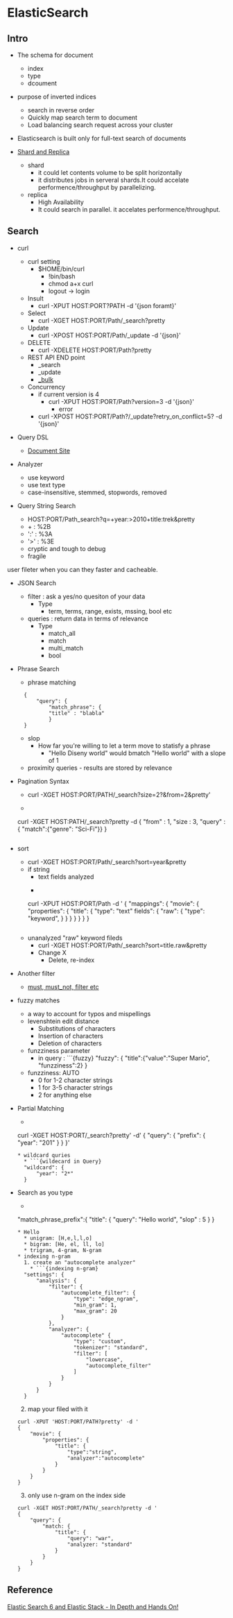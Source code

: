# ElasticSearch

## Intro
* The schema for document
  * index
  * type
  * dcoument

* purpose of inverted indices 
  * search in reverse order
  * Quickly map search term to document
  * Load balancing search request across your cluster

* Elasticsearch is built only for full-text search of documents

* [Shard and Replica](http://guruble.com/elasticsearch-2-shard-replica/)
  * shard
    * it could let contents volume to be split horizontally
	* it distributes jobs in serveral shards.It could accelate performence/throughput by parallelizing.
  * replica
    * High Availability
	* It could search in parallel. it accelates performence/throughput.

## Search
* curl
  * curl setting
    * $HOME/bin/curl
	  * !bin/bash
	  * chmod a+x curl
	  * logout -> login
  * Insult
    * curl -XPUT HOST:PORT?PATH -d '{json foramt}'
  * Select
    * curl -XGET HOST:PORT/Path/\_search?pretty
  * Update
    * curl -XPOST HOST:PORT/Path/\_update -d '{json}'
  * DELETE 
    * curl -XDELETE HOST:PORT/Path?pretty
  * REST API END point 
    * \_search
    * \_update
	* [\_bulk](https://www.elastic.co/guide/en/elasticsearch/reference/current/docs-bulk.html)
  * Concurrency
    * if current version is 4
	  * curl -XPUT HOST:PORT/Path?version=3 -d '{json}'
	    * error
    * curl -XPOST HOST:PORT/Path?/\_update?retry\_on\_conflict=5? -d '{json}'

* Query DSL
  * [Document Site](https://www.elastic.co/guide/en/elasticsearch/reference/current/query-dsl-match-query-phrase.html)

* Analyzer
  * use keyword
  * use text type
  * case-insensitive, stemmed, stopwords, removed

* Query String Search
  * HOST:PORT/Path\_search?q=+year:>2010+title:trek&pretty
  * \+ : %2B
  * ':' : %3A
  * '>' : %3E
  * cryptic and tough to debug
  * fragile

user fileter when you can they faster and cacheable.

* JSON Search
  * filter : ask a yes/no quesiton of your data
    * Type
	  * term, terms, range, exists, mssing, bool etc
  * queries : return data in terms of relevance
    * Type
	  * match_all
	  * match
	  * multi_match
	  * bool

* Phrase Search
  * phrase matching
  ```{phrase matching}
    { 
		"query": {
			"match_phrase": {
			"title" : "blabla"
			}
	}
  ```
  * slop
    * How far you're willing to let a term move to statisfy a phrase 
	  * "Hello Diseny world" would bmatch "Hello world" with a slope of 1
  * proximity queries - results are stored by relevance

* Pagination Syntax
  * curl -XGET HOST:PORT/PATH/\_search?size=2?&from=2&pretty'
  * ```{pagination}
  curl -XGET HOST:PATH/\_search?pretty -d 
  {
  	"from" : 1,
	"size : 3,
	"query" : { "match":{"genre": "Sci-Fi"}}
  }
  ```

* sort
  * curl -XGET HOST:PORT/Path/\_search?sort=year&pretty
  * if string
    * text fields analyzed
    * ```{map an unanalyzed copy using the keyword type}
	curl -XPUT HOST:PORT/Path -d '
	{
		"mappings": {
			"movie": { 
				"properties": {
					"title": {
						"type": "text"
						fields": {
							"raw": { 
								"type": "keyword",
							}
						}
					}
				}
			}
		}
	}
	```
  * unanalyzed "raw" keyword fileds
    * curl -XGET HOST:PORT/Path/\_search?sort=title.raw&pretty
    * Change X
      * Delete, re-index

* Another filter
  * [must, must\_not, filter etc](https://www.elastic.co/guide/en/elasticsearch/reference/5.5/query-filter-context.html)

* fuzzy matches
  * a way to account for typos and mispellings
  * levenshtein edit distance
    * Substitutions of characters
    * Insertion of characters
	* Deletion of characters
  * funzziness parameter
    * in query : ```{fuzzy}
	"fuzzy": {
		"title":{"value":"Super Mario", "funzziness":2}
	}
  * funzziness: AUTO
    * 0 for 1-2 character strings
	* 1 for 3-5 character strings
	* 2 for anything else

* Partial Matching
  * ```{partial}
  curl -XGET HOST:PORT/_search?pretty' -d'
  {
  	"query": {
		"prefix": {
			"year": "201"
		}
	}
  }'
  ```
  * wildcard quries
    * ```{wildecard in Query}
	"wildcard": {
		"year": "2*"
	}
	```
* Search as you type
  * ```{in Query}
  "match_phrase_prefix":{
  	"title": {
		"query": "Hello world",
		"slop" : 5
	}
  }
  ```
  * Hello
    * unigram: [H,e,l,l,o]
	* bigram: [He, el, ll, lo]
	* trigram, 4-gram, N-gram
  * indexing n-gram
    1. create an "autocomplete analyzer" 
	  * ```{indexing n-gram}
	"settings": {
  		"analysis": {
			"filter": {
				"autucomplete_filter": {
					"type": "edge_ngram",
					"min_gram": 1,
					"max_gram": 20
				}
			},
			"analyzer": {
				"autocomplete" {
					"type": "custom",
					"tokenizer": "standard",
					"filter": [
						"lowercase",
						"autocomplete_filter"
					]
				}
			}
		}
	}
	```
	2. map your filed with it 
	```{properties}
	curl -XPUT 'HOST:PORT/PATH?pretty' -d '
	{
		"movie": {
			"properties": {
				"title": {
					"type":"string",
					"analyzer":"autocomplete"
				}
			}
		}
	}
	```
    3. only use n-gram on the index side
	```
	curl -XGET HOST:PORT/PATH/_search?pretty -d '
	{
		"query": {
			"match: {
				"title": {
					"query": "war",
					"analyzer: "standard"
				}
			}
		}
	}
	```	
## Reference
[Elastic Search 6 and Elastic Stack - In Depth and Hands On!](https://www.udemy.com/elasticsearch-6-and-elastic-stack-in-depth-and-hands-on/learn/v4/content)
